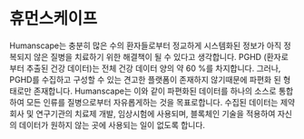 # **휴먼스케이프**

Humanscape는 충분히 많은 수의 환자들로부터 정교하게 시스템화된 정보가 아직 정복되지 않은 질병을 치료하기 위한 해결책이 될 수 있다고 생각합니다. PGHD (환자로부터 추출된 건강 데이터)는 전체 건강 데이터 양의 약 60 %를 차지합니다. 그러나, PGHD를 수집하고 구성할 수 있는 견고한 플랫폼이 존재하지 않기때문에 파편화 된 형태로만 존재합니다. Humanscape는 이와 같이 파편화된 데이터를 하나의 소스로 통합하여 모든 인류를 질병으로부터 자유롭게하는 것을 목표로합니다. 수집된 데이터는 제약회사 및 연구기관의 치료제 개발, 임상시험에 사용되며, 블록체인 기술을 적용하여 자신의 데이터가 원하지 않는 곳에 사용되는 일이 없도록 합니다.